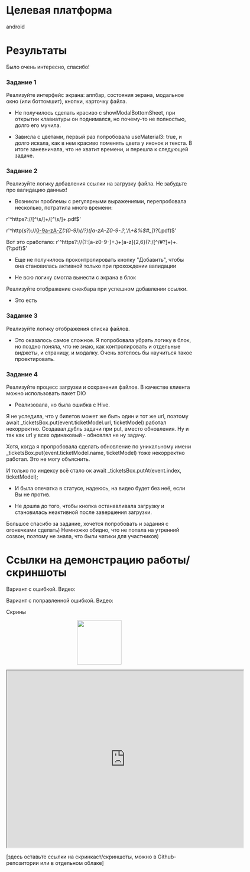 # Целевая платформа

android

# Результаты

Было очень интересно, спасибо! 

### Задание 1

Реализуйте интерфейс экрана: аппбар, состояния экрана, модальное окно (или боттомшит), кнопки, карточку файла.

- Не получилось сделать красиво с showModalBottomSheet, при открытии клавиатуры он поднимался, но почему-то не полностью, долго его мучила.

- Зависла с цветами, первый раз попробовала useMaterial3: true, и долго искала, как в нем красиво поменять цвета у иконок и текста. В итоге заневничала, что не хватит времени, и перешла к следующей задаче.

### Задание 2

Реализуйте логику добавления ссылки на загрузку файла. Не забудьте про валидацию данных!
- Возникли проблемы с регулярными выражениями, перепробовала несколько, потратила много времени:

r'^https?:\/\/[^\s\/]+\/[^\s\/]+\.pdf$'

r'^http(s?)\:\/\/[0-9a-zA-Z]([-.\w]*[0-9a-zA-Z])*(:(0-9)*)*(\/?)([a-zA-Z0-9\-\.\?\,\'\/\\\+&amp;%\$#_]*)?(.pdf)$'

Вот это сработало: r'^https?://(?:[a-z0-9\-]+\.)+[a-z]{2,6}(?:/[^/#?]+)+\.(?:pdf)$'

- Еще не получилось проконтролировать кнопку "Добавить", чтобы она становилась активной только при прохождении валидации

- Не всю логику смогла вынести с экрана в блок

Реализуйте отображение снекбара при успешном добавлении ссылки.
- Это есть

### Задание 3

Реализуйте логику отображения списка файлов.
- Это оказалось самое сложное. Я попробовала убрать логику в блок, но поздно поняла, что не знаю, как контролировать и отдельные виджеты, и страницу, и модалку. Очень хотелось бы научиться такое проектировать.


### Задание 4

Реализуйте процесс загрузки и сохранения файлов. В качестве клиента можно использовать пакет DIO
- Реализовала, но была ошибка с Hive.

Я не уследила, что у билетов может же быть один и тот же url, поэтому  await _ticketsBox.put(event.ticketModel.url, ticketModel) работал некорректно. Создавал дубль задачи при put, вместо обновления. Ну и так как url у всех одинаковый - обновлял не ну задачу.

Хотя, когда я пропробовала сделать обновление по уникальному имени _ticketsBox.put(event.ticketModel.name, ticketModel) тоже некорректно работал. Это не могу объяснить.

И только по индексу всё стало ок await _ticketsBox.putAt(event.index, ticketModel);

- И была опечатка в статусе, надеюсь, на видео будет без неё, если Вы не против.

- Не дошла до того, чтобы кнопка останавливала загрузку и становилась неактивной после завершения загрузки.

Большое спасибо за задание, хочется попробовать и задания с огонечками сделать)
Немножко обидно, что не попала на утренний созвон, поэтому не знала, что были чатики для участников)

# Ссылки на демонстрацию работы/скриншоты

Вариант с ошибкой. Видео:

Вариант с поправленной ошибкой. Видео:

Скрины

<p align="center">
<img src="https://surf.ru/wp-content/themes/surf/assets/img/logo.svg" height="120" />
</p>

<iframe src="https://drive.google.com/file/d/1r5mxYWXVzR-pOXTFWPTFmPPqL7vXe8Mi/preview" width="640" height="480" allow="autoplay"></iframe>

[здесь оставьте ссылки на скринкаст/скриншоты, можно в Github-репозитории или в отдельном облаке]
